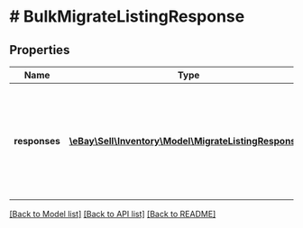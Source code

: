 # # BulkMigrateListingResponse

## Properties

Name | Type | Description | Notes
------------ | ------------- | ------------- | -------------
**responses** | [**\eBay\Sell\Inventory\Model\MigrateListingResponse[]**](MigrateListingResponse.md) | This is the base container of the response payload of the bulkMigrateListings call. The results of each attempted listing migration is captured under this container. | [optional]

[[Back to Model list]](../../README.md#models) [[Back to API list]](../../README.md#endpoints) [[Back to README]](../../README.md)

